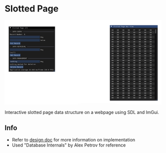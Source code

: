 # Slotted Page

![docs/slotted_page.png](docs/slotted_page.png)

Interactive slotted page data structure on a webpage using SDL and ImGui.

## Info
- Refer to [design doc](docs/design.md) for more information on implementation
- Used "Database Internals" by Alex Petrov for reference
